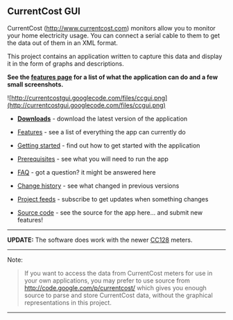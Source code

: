 ## CurrentCost GUI ##
CurrentCost (http://www.currentcost.com) monitors allow you to monitor your home electricity usage. You can connect a serial cable to them to get the data out of them in an XML format.

This project contains an application written to capture this data and display it in the form of graphs and descriptions.

**See the [features page](Features.md) for a list of what the application can do and a few small screenshots.**

![http://currentcostgui.googlecode.com/files/ccgui.png](http://currentcostgui.googlecode.com/files/ccgui.png)

  * **[Downloads](http://code.google.com/p/currentcostgui/downloads/list)** - download the latest version of the application

  * [Features](Features.md) - see a list of everything the app can currently do
  * [Getting started](GettingStarted.md) - find out how to get started with the application
  * [Prerequisites](Prerequisites.md) - see what you will need to run the app
  * [FAQ](FAQ.md) - got a question? it might be answered here
  * [Change history](ChangeLog.md) - see what changed in previous versions
  * [Project feeds](http://code.google.com/p/currentcostgui/feeds) - subscribe to get updates when something changes
  * [Source code](http://code.google.com/p/currentcostgui/source/browse/#svn/trunk) - see the source for the app here... and submit new features!


---

**UPDATE:** The software does work with the newer [CC128](CC128.md) meters.

---

Note:
> If you want to access the data from CurrentCost meters for use in your own applications, you may prefer to use source from http://code.google.com/p/currentcost/ which gives you enough source to parse and store CurrentCost data, without the graphical representations in this project.

---

